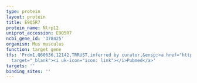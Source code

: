 ```yaml
---
type: protein
layout: protein
title: E9Q5R7
protein_name: Nlrp12
uniprot_accession: E9Q5R7
ncbi_gene_id: '378425'
organism: Mus musculus
function: target gene
tfs: 'Prdm1,Q60636,12142,TRRUST,inferred by curator,&ensp;<a href="https://www.ncbi.nlm.nih.gov/pubmed/?term=19234190%5Buid%5D"
  target="_blank"><i uk-icon="icon: link"></i>Pubmed</a>'
targets: ''
binding_sites: ''
---
```

